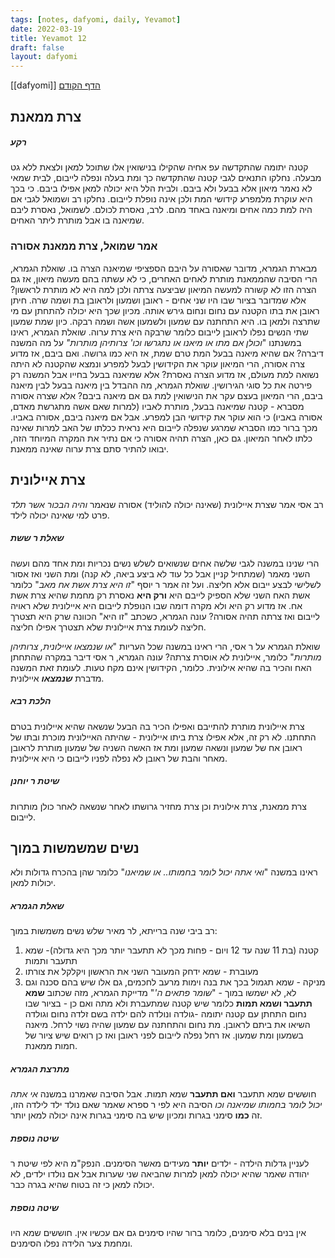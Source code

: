 ```yaml
---
tags: [notes, dafyomi, daily, Yevamot] 
date: 2022-03-19
title: Yevamot 12
draft: false
layout: dafyomi
---
```

[[dafyomi]]
[הדף הקודם](../2022-03-18)

## צרת ממאנת
##### רקע
קטנה יתומה שהתקדשה עפ אחיה שהקילו בנישואין אלו שתוכל למאן ולצאת ללא גט מבעלה. 
נחלקו התנאים לגבי קטנה שהתקדשה כך ומת בעלה ונפלה לייבום, לבית שמאי לא נאמר מיאון אלא בבעל ולא ביבם. ולבית הלל היא יכולה למאן אפילו ביבם. כי בכך היא עוקרת מלמפרע קידושי המת ולכן אינה נופלת לייבום.
נחלקו רב ושמואל לגבי אם היה למת כמה אחים ומיאנה באחד מהם. לרב, נאסרת לכולם. לשמואל, נאסרת ליבם שמיאנה בו אבל מותרת ליתר האחים.
### אמר שמואל, צרת ממאנת אסורה
מבארת הגמרא, מדובר שאסורה על היבם הספציפי שמיאנה הצרה בו. 
שואלת הגמרא, הרי הסיבה שהממאנת מותרת לאחים האחרים, כי לא עשתה בהם מעשה מיאון, אז גם הצרה הזו לא קשורה למעשה המיאון שביצעה צרתה ולכן למה היא לא מותרת לראשון?
אלא שמדובר בציור שבו היו שני אחים - ראובן ושמעון ולראובן בת ושמה שרה. חיתן ראובן את בתו הקטנה עם נחום ונחום גירש אותה. מכיון שכך היא יכולה להתחתן עם מי שתרצה ולמאן בו. היא התחתנה עם שמעון ולשמעון אשה ושמה רבקה. כיון שמת שמעון שתי הנשים נפלו לראובן לייבום כלומר שרבקה היא צרת ערוה.
שואלת הגמרא, ראינו במשנתנו "*וכולן אם מתו או מיאנו או נתגרשו וכו' צרותיהן מותרות"* על מה המשנה דיברה? אם שהיא מיאנה בבעל המת טרם שמת, אז היא כמו גרושה. ואם ביבם, אז מדוע צרה אסורה, הרי המיאון עוקר את הקידושין לבעל למפרע ונמצא שהקטנה לא היתה נשואה למת מעולם, אז מדוע הצרה נאסרת?
אלא שמיאנה בבעל בחייו אבל המשנה רק פירטה את כל סוגי הגירושין. 
שואלת הגמרא, מה ההבדל בין מיאנה בבעל לבין מיאנה ביבם, הרי המיאון בעצם עקר את הנישואין למת גם אם מיאנה ביבם?
אלא שצרה אסורה מסברא - קטנה שמיאנה בבעל, מותרת לאביו (למרות שאם אשה מתגרשת מאדם, אסורה באביו) כי הוא עוקר את קידושי הבן למפרע. אבל אם מיאנה ביבם, אסורה באביו. מכך ברור כמו הסברא שמרגע שנפלה לייבום היא נראית ככלתו של האב למרות שאינה כלתו לאחר המיאון. גם כאן, הצרה תהיה אסורה כי אם נתיר את המקרה המיוחד הזה, יבואו להתיר סתם צרת ערוה שאינה ממאנת.
## צרת איילונית
רב אסי אמר שצרת איילונית (שאינה יכולה להוליד) אסורה שנאמר *והיה הבכור אשר תלד* פרט למי שאינה יכולה לילד.
##### שאלת ר ששת
הרי שנינו במשנה לגבי שלשה אחים שנשואים לשלש נשים נכריות ומת אחד מהם ועשה השני מאמר (שמתחיל קניין אבל כל עוד לא ביצע ביאה, לא קנה) ומת השני ואז אסור לשלישי לבצע ייבום אלא חליצה. ועל זה אמר ר יוסף "*זו היא צרת אשת אח מאב*" כלומר אשת האח השני שלא הספיק לייבם היא **ורק היא** נאסרת רק מחמת שהיא צרת אשת אח.
אז מדוע רק היא ולא מקרה דומה שבו הנופלת לייבום היא איילונית שלא ראויה לייבום ואז צרתה תהיה אסורה?
עונה הגמרא, כשכתב "זו היא" הכוונה שרק היא תצטרך חליצה לעומת צרת איילונית שלא תצטרך אפילו חליצה.

שואלת הגמרא על ר אסי, הרי ראינו במשנה שכל העריות "*או שנמצאו איילונית, צרותיהן מותרות*" כלומר, איילונית לא אוסרת צרתה?
עונה הגמרא, ר אסי דיבר במקרה שהתחתן האח והכיר בה שהיא אילונית. כלומר, הקידושין אינם מקח טעות. לעומת זאת המשנה מדברת ***שנמצאו*** איילונית.
##### הלכת רבא
צרת איילונית מותרת להתייבם ואפילו הכיר בה הבעל שנשאה שהיא איילונית בטרם התחתנו.
לא רק זה, אלא אפילו צרת ביתו איילונית - שהיתה האיילונית מוכרת ובתו של ראובן אח של שמעון ונשאה שמעון ומת אז האשה השניה של שמעון מותרת לראובן מאחר והבת של ראובן לא נפלה לפניו לייבום כי היא איילונית.
##### שיטת ר יוחנן
צרת ממאנת, צרת אילונית וכן צרת מחזיר גרושתו לאחר שנשאה לאחר כולן מותרות לייבום. 
## נשים שמשמשות במוך
ראינו במשנה "*ואי אתה יכול לומר בחמותו.. או שמיאנו*" כלומר שהן בהכרח גדולות ולא יכולות למאן.
##### שאלת הגמרא
רב ביבי שנה ברייתא, לר מאיר שלש נשים משמשות במוך:
1. קטנה (בת 11 שנה עד 12 ויום - פחות מכך לא תתעבר יותר מכך היא גדולה)- שמא תתעבר ותמות
2. מעוברת - שמא ידחק המעובר השני את הראשון ויקלקל את צורתו
3. מניקה - שמא תגמול בכך את בנה וימות מרעב
לחכמים, גם אלו שיש בהם סכנה וגם לא, לא ישמשו במוך - "*שומר פתאים ה'*"
מדייקת הגמרא, מזה שכתוב **שמא תתעבר ושמא תמות** כלומר שיש קטנה שמתעברת ולא מתה ואם כן - בציור שבו נחום התחתן עם קטנה יתומה -גולדה ונולדה להם ילדה בשם זלדה נחום וגולדה השיאו את ביתם לראובן. מת נחום והתחתנה עם שמעון שהיה נשוי לרחל. מיאנה בשמעון ומת שמעון. אז רחל נפלה לייבום לפני ראובן ואז כן רואים שיש ציור של חמות ממאנת.
##### מתרצת הגמרא
חוששים שמא תתעבר **ואם תתעבר** שמא תמות. אבל הסיבה שאמרנו במשנה *אי אתה יכול לומר בחמותו שמיאנה וכו* הסיבה היא לפי ר ספרא שאמר שאם נולד ילד לילדה הזו, זה **כמו** סימני בגרות ומכיון שיש בה סימני בגרות אינה יכולה למאן יותר. 
##### שיטה נוספת
לעניין גדלות הילדה - ילדים **יותר** מעידים מאשר הסימנים. הנפק"מ היא לפי שיטת ר יהודה שאמר שהיא יכולה למאן למרות שהביאה שני שערות אבל אם נולדו ילדים, לא יכולה למאן כי זה בטוח שהיא בגרה כבר.
##### שיטה נוספת 
אין בנים בלא סימנים, כלומר ברור שהיו סימנים גם אם עכשיו אין. חוששים שמא היו ומחמת צער הלידה נפלו הסימנים.
